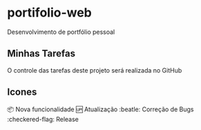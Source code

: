 # portifolio-web
Desenvolvimento de portfólio pessoal

## Minhas Tarefas 
O controle das tarefas deste projeto será realizada no GitHub

## Icones

:package: Nova funcionalidade
:up: Atualização
:beatle: Correção de Bugs
:checkered-flag: Release